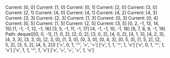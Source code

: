 Current: [0, 0]
Current: [1, 0]
Current: [0, 1]
Current: [2, 0]
Current: [3, 0]
Current: [2, 1]
Current: [4, 0]
Current: [4, 1]
Current: [4, 2]
Current: [4, 3]
Current: [3, 3]
Current: [2, 3]
Current: [1, 3]
Current: [0, 3]
Current: [0, 4]
Current: [0, 5]
Current: [1, 5]
Current: [2, 5]
Current: [3, 5]
[0, 2, -1, 13, 14, 15]
[1, -1, -1, 12, -1, 16]
[3, 5, -1, 11, -1, 17]
[4, -1, -1, 10, -1, 18]
[6, 7, 8, 9, -1, 19]
Path: deque([[0, 0, -1], [1, 0, 2], [2, 0, 2], [3, 0, 2], [4, 0, 2], [4, 1, 3], [4, 2, 3], [4, 3, 3], [3, 3, 0], [2, 3, 0], [1, 3, 0], [0, 3, 0], [0, 4, 3], [0, 5, 3], [1, 5, 2], [2, 5, 2], [3, 5, 2], [4, 5, 2]])
['>', 0, 1, '^', '>', '>']
['v', 1, 1, '^', 1, 'v']
['v', 0, 1, '^', 1, 'v']
['v', 1, 1, '^', 1, 'v']
['v', '>', '>', '>', 1, 'v']
